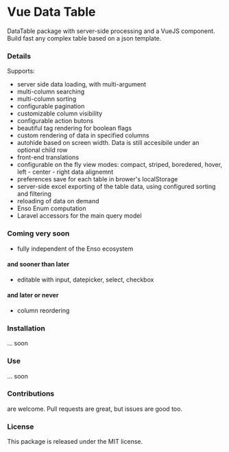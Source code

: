 <!--h-->
# Vue Data Table
<!--/h-->

DataTable package with server-side processing and a VueJS component. Build fast any complex table based on a json template.

### Details
Supports:
- server side data loading, with multi-argument
- multi-column searching
- multi-column sorting
- configurable pagination
- customizable column visibility
- configurable action butons
- beautiful tag rendering for boolean flags
- custom rendering of data in specified columns
- autohide based on screen width. Data is still accesibile under an optional child row
- front-end translations
- configurable on the fly view modes: compact, striped, boredered, hover, left - center - right data alignemnt
- preferences save for each table in brower's localStorage
- server-side excel exporting of the table data, using configured sorting and filtering
- reloading of data on demand
- Enso Enum computation
- Laravel accessors for the main query model

### Coming very soon

- fully independent of the Enso ecosystem

#### and sooner than later

- editable with input, datepicker, select, checkbox

#### and later or never

- column reordering

### Installation

... soon

### Use

... soon

<!--h-->
### Contributions

are welcome. Pull requests are great, but issues are good too.

### License

This package is released under the MIT license.
<!--/h-->